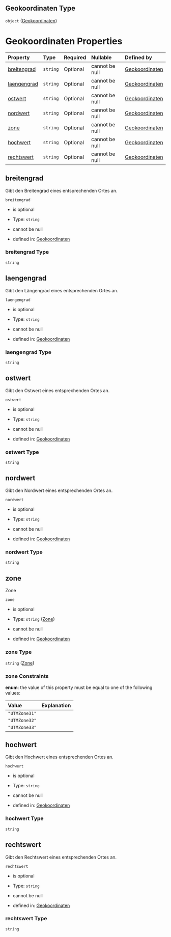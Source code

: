 ## Geokoordinaten Type

`object` ([Geokoordinaten](geokoordinaten.md))

# Geokoordinaten Properties

| Property                    | Type     | Required | Nullable       | Defined by                                                                                                                                                                                      |
| :-------------------------- | :------- | :------- | :------------- | :---------------------------------------------------------------------------------------------------------------------------------------------------------------------------------------------- |
| [breitengrad](#breitengrad) | `string` | Optional | cannot be null | [Geokoordinaten](geokoordinaten-properties-breitengrad.md "https://raw.githubusercontent.com/conuti-gmbh/bo4e-schema/master/schemas/v1/com/Geokoordinaten.schema.json#/properties/breitengrad") |
| [laengengrad](#laengengrad) | `string` | Optional | cannot be null | [Geokoordinaten](geokoordinaten-properties-laengengrad.md "https://raw.githubusercontent.com/conuti-gmbh/bo4e-schema/master/schemas/v1/com/Geokoordinaten.schema.json#/properties/laengengrad") |
| [ostwert](#ostwert)         | `string` | Optional | cannot be null | [Geokoordinaten](geokoordinaten-properties-ostwert.md "https://raw.githubusercontent.com/conuti-gmbh/bo4e-schema/master/schemas/v1/com/Geokoordinaten.schema.json#/properties/ostwert")         |
| [nordwert](#nordwert)       | `string` | Optional | cannot be null | [Geokoordinaten](geokoordinaten-properties-nordwert.md "https://raw.githubusercontent.com/conuti-gmbh/bo4e-schema/master/schemas/v1/com/Geokoordinaten.schema.json#/properties/nordwert")       |
| [zone](#zone)               | `string` | Optional | cannot be null | [Geokoordinaten](zone.md "https://raw.githubusercontent.com/conuti-gmbh/bo4e-schema/master/schemas/v1/enum/Zone.schema.json#/properties/zone")                                                  |
| [hochwert](#hochwert)       | `string` | Optional | cannot be null | [Geokoordinaten](geokoordinaten-properties-hochwert.md "https://raw.githubusercontent.com/conuti-gmbh/bo4e-schema/master/schemas/v1/com/Geokoordinaten.schema.json#/properties/hochwert")       |
| [rechtswert](#rechtswert)   | `string` | Optional | cannot be null | [Geokoordinaten](geokoordinaten-properties-rechtswert.md "https://raw.githubusercontent.com/conuti-gmbh/bo4e-schema/master/schemas/v1/com/Geokoordinaten.schema.json#/properties/rechtswert")   |

## breitengrad

Gibt den Breitengrad eines entsprechenden Ortes an.

`breitengrad`

*   is optional

*   Type: `string`

*   cannot be null

*   defined in: [Geokoordinaten](geokoordinaten-properties-breitengrad.md "https://raw.githubusercontent.com/conuti-gmbh/bo4e-schema/master/schemas/v1/com/Geokoordinaten.schema.json#/properties/breitengrad")

### breitengrad Type

`string`

## laengengrad

Gibt den Längengrad eines entsprechenden Ortes an.

`laengengrad`

*   is optional

*   Type: `string`

*   cannot be null

*   defined in: [Geokoordinaten](geokoordinaten-properties-laengengrad.md "https://raw.githubusercontent.com/conuti-gmbh/bo4e-schema/master/schemas/v1/com/Geokoordinaten.schema.json#/properties/laengengrad")

### laengengrad Type

`string`

## ostwert

Gibt den Ostwert eines entsprechenden Ortes an.

`ostwert`

*   is optional

*   Type: `string`

*   cannot be null

*   defined in: [Geokoordinaten](geokoordinaten-properties-ostwert.md "https://raw.githubusercontent.com/conuti-gmbh/bo4e-schema/master/schemas/v1/com/Geokoordinaten.schema.json#/properties/ostwert")

### ostwert Type

`string`

## nordwert

Gibt den Nordwert eines entsprechenden Ortes an.

`nordwert`

*   is optional

*   Type: `string`

*   cannot be null

*   defined in: [Geokoordinaten](geokoordinaten-properties-nordwert.md "https://raw.githubusercontent.com/conuti-gmbh/bo4e-schema/master/schemas/v1/com/Geokoordinaten.schema.json#/properties/nordwert")

### nordwert Type

`string`

## zone

Zone

`zone`

*   is optional

*   Type: `string` ([Zone](zone.md))

*   cannot be null

*   defined in: [Geokoordinaten](zone.md "https://raw.githubusercontent.com/conuti-gmbh/bo4e-schema/master/schemas/v1/enum/Zone.schema.json#/properties/zone")

### zone Type

`string` ([Zone](zone.md))

### zone Constraints

**enum**: the value of this property must be equal to one of the following values:

| Value         | Explanation |
| :------------ | :---------- |
| `"UTMZone31"` |             |
| `"UTMZone32"` |             |
| `"UTMZone33"` |             |

## hochwert

Gibt den Hochwert eines entsprechenden Ortes an.

`hochwert`

*   is optional

*   Type: `string`

*   cannot be null

*   defined in: [Geokoordinaten](geokoordinaten-properties-hochwert.md "https://raw.githubusercontent.com/conuti-gmbh/bo4e-schema/master/schemas/v1/com/Geokoordinaten.schema.json#/properties/hochwert")

### hochwert Type

`string`

## rechtswert

Gibt den Rechtswert eines entsprechenden Ortes an.

`rechtswert`

*   is optional

*   Type: `string`

*   cannot be null

*   defined in: [Geokoordinaten](geokoordinaten-properties-rechtswert.md "https://raw.githubusercontent.com/conuti-gmbh/bo4e-schema/master/schemas/v1/com/Geokoordinaten.schema.json#/properties/rechtswert")

### rechtswert Type

`string`

